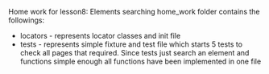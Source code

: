Home work for lesson8: Elements searching
home_work folder contains the followings:
- locators - represents locator classes and init file
- tests - represents simple fixture and test file which starts 5 tests to check all pages that required.
Since tests just search an element and functions simple enough all functions have been implemented in one file